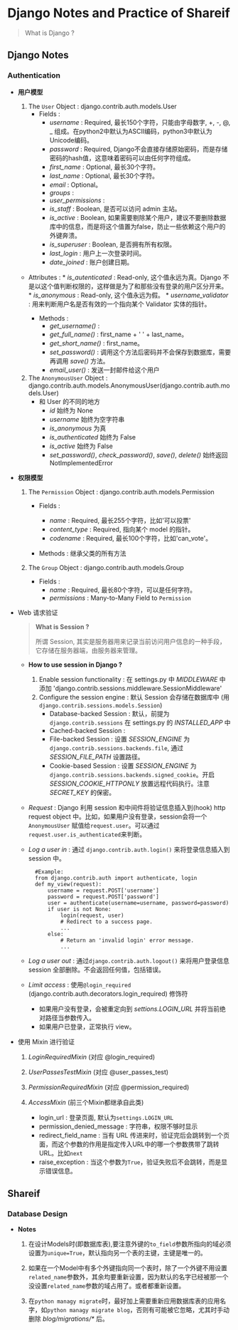 # Django Notes and Practice of Shareif

> What is Django ?
>
> 


## Django Notes

### Authentication

* **用户模型**
 
    1. The `User` Object : django.contrib.auth.models.User
        * Fields :
            * _username_ : Required, 最长150个字符，只能由字母数字, +, -, @, _ 组成。在python2中默认为ASCII编码，python3中默认为Unicode编码。
            * _password_ : Required, Django不会直接存储原始密码，而是存储密码的hash值，这意味着密码可以由任何字符组成。
            * _first_name_ : Optional, 最长30个字符。
            * _last_name_ : Optional, 最长30个字符。
            * _email_ : Optional。
            * _groups_ : 
            * _user_permissions_ : 
            * _is_staff_ : Boolean, 是否可以访问 admin 主站。
            * _is_active_ : Boolean, 如果需要剔除某个用户，建议不要删除数据库中的信息，而是将这个值置为false，防止一些依赖这个用户的外键奔溃。
            * _is_superuser_ : Boolean, 是否拥有所有权限。
            * _last_login_ : 用户上一次登录时间。
            * _date_joined_ : 账户创建日期。
    * Attributes :
            * _is_autenticated_ : Read-only, 这个值永远为真。Django 不是以这个值判断权限的，这样做是为了和那些没有登录的用户区分开来。
            * _is_anonymous_ : Read-only, 这个值永远为假。
            * _username_validator_ : 用来判断用户名是否有效的一个指向某个 Validator 实体的指针。
            
        * Methods : 
            * _get_username()_ : 
            * _get_full_name()_ : first_name + ' ' + last_name。
            * _get_short_name()_ : first_name。
            * _set_password()_ : 调用这个方法后密码并不会保存到数据库，需要再调用 _save()_ 方法。
            * _email_user()_ : 发送一封邮件给这个用户
    
    2. The `AnonymousUser` Object : django.contrib.auth.models.AnonymousUser(django.contrib.auth.models.User)
        * 和 User 的不同的地方
            * _id_ 始终为 None
            * _username_ 始终为空字符串
            * _is_anonymous_ 为真
            * _is_authenticated_ 始终为 False
            * _is_active_ 始终为 False
            * _set_password()_, _check_password()_, _save()_, _delete()_ 始终返回 NotImplementedError
    
* **权限模型**

    1. The `Permission` Object : django.contrib.auth.models.Permission
        * Fields :
            * _name_ : Required, 最长255个字符，比如'可以投票'
            * _content_type_ : Required, 指向某个 model 的指针。
            * _codename_ : Required, 最长100个字符，比如'can_vote'。
        
        * Methods : 继承父类的所有方法 
    
    2. The `Group` Object : django.contrib.auth.models.Group
        * Fields :
            * _name_ : Required, 最长80个字符，可以是任何字符。
            * _permissions_ : Many-to-Many Field to `Permission`

* Web 请求验证
    
    > **What is Session ?**
    >
    > 所谓 Session, 其实是服务器用来记录当前访问用户信息的一种手段，它存储在服务器端，由服务器来管理。 

    * **How to use session in Django ?**
        1. Enable session functionality : 在 settings.py 中 _MIDDLEWARE_ 中添加 'django.contrib.sessions.middleware.SessionMiddleware'
        2. Configure the session engine : 默认 Session 会存储在数据库中 (用`django.contrib.sessions.models.Session`)
            * Database-backed Session : 默认，前提为`django.contrib.sessions` 在 settings.py 的 _INSTALLED_APP_ 中
            * Cached-backed Session : 
            * File-backed Session : 设置 _SESSION_ENGINE_ 为`django.contrib.sessions.backends.file`, 通过 _SESSION_FILE_PATH_ 设置路径。
            * Cookie-based Session : 设置 _SESSION_ENGINE_ 为`django.contrib.sessions.backends.signed_cookie`。开启 _SESSION_COOKIE_HTTPONLY_ 放置远程代码执行。注意 _SECRET_KEY_ 的保密。

    * _Request_ : Django 利用 session 和中间件将验证信息插入到(hook) http request object 中。比如，如果用户没有登录，session会将一个`AnonymousUser` 赋值给`request.user`。可以通过`request.user.is_authenticated`来判断。

    * _Log a user in_ : 通过 `django.contrib.auth.login()` 来将登录信息插入到 session 中。

            #Example:
            from django.contrib.auth import authenticate, login
            def my_view(request):
                username = request.POST['username']
                password = request.POST['password']
                user = authenticate(username=username, password=password) 
                if user is not None:
                    login(request, user)
                    # Redirect to a success page.
                    ...             
                else:
                    # Return an 'invalid login' error message.
                    ...

    * _Log a user out_ : 通过`django.contrib.auth.logout()` 来将用户登录信息 session 全部删除。不会返回任何值，包括错误。

    * _Limit access_ : 使用`@login_required` (django.contrib.auth.decorators.login_required) 修饰符
        * 如果用户没有登录，会被重定向到 _settions.LOGIN_URL_ 并将当前绝对路径当参数传入。
        * 如果用户已登录，正常执行 view。

* 使用 Mixin 进行验证

    1. _LoginRequiredMixin_ (对应 @login_required)

    2. _UserPassesTestMixin_ (对应 @user_passes_test)

    3. _PermissionRequiredMixin_ (对应 @permission_required)

    4. _AccessMixin_ (前三个Mixin都继承自此类)

        * login_url : 登录页面, 默认为`settings.LOGIN_URL`
        * permission_denied_message : 字符串，权限不够时显示
        * redirect_field_name : 当有 URL 传进来时，验证完后会跳转到一个页面，而这个参数的作用是指定传入URL中的哪一个参数携带了跳转URL。比如`next`
        * raise_exception : 当这个参数为`True`，验证失败后不会跳转，而是显示错误信息。

## Shareif 

### Database Design


* **Notes**
    1. 在设计Models时(即数据库表),要注意外键的`to_field`参数所指向的域必须设置为`unique=True`，默认指向另一个表的主键，主键是唯一的。

    2. 如果在一个Model中有多个外键指向同一个表时，除了一个外键不用设置`related_name`参数外，其余均要重新设置，因为默认的名字已经被那一个没设置`related_name`参数的域占用了。或者都重新设置。

    3. 在`python managy migrate`时，最好加上需要重新应用数据库表的应用名字，如`python managy migrate blog`，否则有可能被它忽略，尤其时手动删除 _blog/migrations/*_ 后。
